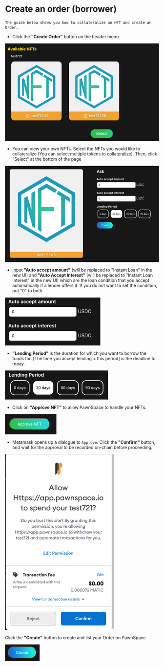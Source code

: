 # Create an order \(borrower\)

    The guide below shows you how to collateralize an NFT and create an Order. 

- Click the **"Create Order"** button on the header menu.

![](.gitbook/assets/screen-shot-2021-05-09-at-8.35.34-pm.png)

- You can view your own NFTs. Select the NFTs you would like to collateralize \(You can select multiple tokens to collateralize\). Then, click "Select" at the bottom of the page 

![](.gitbook/assets/screen-shot-2021-05-09-at-8.34.24-pm.png)

- Input **"Auto accept amount"** \(will be replaced to "Instant Loan" in the new UI\) and **"Auto Accept Interest"** \(will be replaced to "Instant Loan Interest" in the new UI\) which are the loan condition that you accept automatically if a lender offers it. If you do not want to set the condition, put "0" to both.

![](.gitbook/assets/screen-shot-2021-05-09-at-8.28.23-pm.png)

- **"Lending Period"** is the duration for which you want to borrow the funds for. \[The time you accept lending + this period\] is the deadline to repay.

![](.gitbook/assets/screen-shot-2021-05-09-at-8.28.30-pm.png)

- Click on **"Approve NFT"** to allow PawnSpace to handle your NFTs.  

![](.gitbook/assets/screen-shot-2021-05-09-at-8.28.39-pm.png)

- Metamask opens up a dialogue to `Approve`. Click the **"Confirm"** button, and wait for the approval to be recorded on-chain before proceeding.

![](.gitbook/assets/screen-shot-2021-05-09-at-8.28.58-pm.png)

Click the **"Create"** button to create and list your Order on PawnSpace.

![](.gitbook/assets/screen-shot-2021-05-09-at-8.33.50-pm.png)

